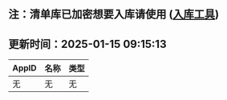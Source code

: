 ## 注：清单库已加密想要入库请使用 ([入库工具](https://github.com/BlankTMing/ManifestAutoUpdate/releases))

## 更新时间：2025-01-15 09:15:13
| AppID | 名称 | 类型  |
| :-------------------- | :----------------------------- | :----------- |
| 无 | 无 | 无 |
